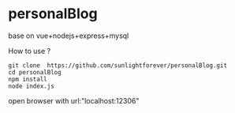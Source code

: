 # personalBlog
base on vue+nodejs+express+mysql

How to use ?

```
git clone  https://github.com/sunlightforever/personalBlog.git
cd personalBlog
npm install
node index.js
```
open browser with url:"localhost:12306"
